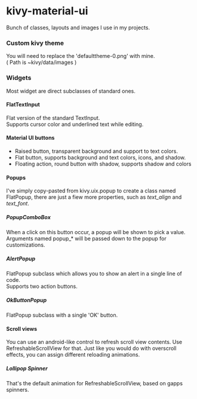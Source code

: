 # kivy-material-ui
Bunch of classes, layouts and images I use in my projects.  

### Custom kivy theme
You will need to replace the 'defaulttheme-0.png' with mine.  
( Path is ~kivy/data/images )  
  
### Widgets
Most widget are direct subclasses of standard ones.

#### FlatTextInput
Flat version of the standard TextInput.  
Supports cursor color and underlined text while editing.

#### Material UI buttons
* Raised button, transparent background and support to text colors.
* Flat button, supports background and text colors, icons, and shadow.
* Floating action, round button with shadow, supports shadow and colors

#### Popups
I've simply copy-pasted from kivy.uix.popup to create a class named FlatPopup, there are just a fiew more properties, such as *text_align* and *text_font*.

##### PopupComboBox
When a click on this button occur, a popup will be shown to pick a value.  
Arguments named popup_* will be passed down to the popup for customizations.

##### AlertPopup
FlatPopup subclass which allows you to show an alert in a single line of code.  
Supports two action buttons.  

##### OkButtonPopup
FlatPopup subclass with a single 'OK' button.

#### Scroll views
You can use an android-like control to refresh scroll view contents.
Use RefreshableScrollView for that.
Just like you would do with overscroll effects, you can assign different reloading animations.

##### Lollipop Spinner
That's the default animation for RefreshableScrollView, based on gapps spinners.
